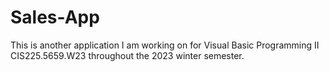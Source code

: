 # Sales-App
This is another application I am working on for Visual Basic Programming II CIS225.5659.W23 throughout the 2023 winter semester.
